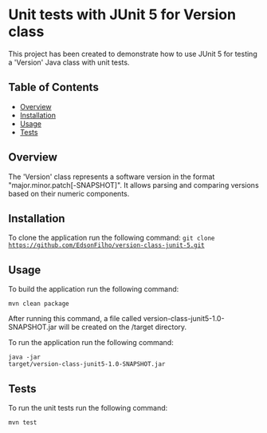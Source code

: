 # Unit tests with JUnit 5 for Version class

This project has been created to demonstrate how to use JUnit 5 for testing a 'Version' Java class with unit tests.

## Table of Contents

- [Overview](#overview)
- [Installation](#installation)
- [Usage](#usage)
- [Tests](#tests)

## Overview

The 'Version' class represents a software version in the format "major.minor.patch[-SNAPSHOT]".
It allows parsing and comparing versions based on their numeric components.
 
## Installation

To clone the application run the following command:
<code>git clone https://github.com/EdsonFilho/version-class-junit-5.git</code>

## Usage

To build the application run the following command:

<code>mvn clean package</code>

After running this command, a file called version-class-junit5-1.0-SNAPSHOT.jar will be created on the /target directory.

To run the application run the following command:

<code>java -jar target/version-class-junit5-1.0-SNAPSHOT.jar</code>

## Tests

To run the unit tests run the following command:

<code>mvn test</code> 
